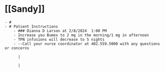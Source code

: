 # [[Sandy]]
	- #
	- # Patient Instructions
		- ### Dianna D Larson at 2/8/2024  1:00 PM
		- Increase you Bumex to 2 mg in the morning/1 mg in afternoon
		- TPN infusions will decrease to 5 nights
		- --Call your nurse coordinator at 402.559.5000 with any questions or concerns
		  
		  |
		  
		  |